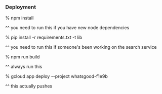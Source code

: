 ### Deployment

% npm install

^^ you need to run this if you have new node dependencies

% pip install -r requirements.txt -t lib

^^ you need to run this if someone's been working on the search service

% npm run build

^^ always run this

% gcloud app deploy --project whatsgood-f1e9b

^^ this actually pushes

